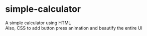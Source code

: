 # simple-calculator
A simple calculator using HTML
<br>
Also, CSS to add button press animation and beautify the entire UI
